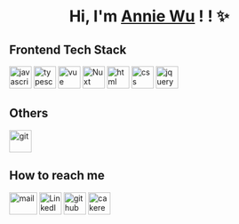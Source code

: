 <h1 align="center">Hi, I'm <a href="https://github.com/nayuki0115">Annie Wu</a> ! ! ✨</h1>

## Frontend Tech Stack
<section>
  <a href="https://developer.mozilla.org/en-US/docs/Web/JavaScript" target="_blank"><img width="40" height="40" src="https://www.vectorlogo.zone/logos/javascript/javascript-icon.svg" alt="javascript"></a>  
  <a href="https://www.typescriptlang.org/" target="_blank"><img width="40" height="40" src="https://www.vectorlogo.zone/logos/typescriptlang/typescriptlang-icon.svg" alt="typescript"></a> 
  <a href="https://vuejs.org/" target="_blank"><img width="40" height="40" src="https://www.vectorlogo.zone/logos/vuejs/vuejs-icon.svg" alt="vue"></a> 
  <a href="https://nuxt.com/" target="_blank"><img width="40" height="40" src="https://www.vectorlogo.zone/logos/nuxtjs/nuxtjs-icon.svg" alt="Nuxt"></a> 
  <a href="https://developer.mozilla.org/en-US/docs/Web/HTML" target="_blank"><img width="40" height="40" src="https://www.vectorlogo.zone/logos/w3_html5/w3_html5-icon.svg" alt="html"></a> 
  <a href="https://developer.mozilla.org/en-US/docs/Learn/Getting_started_with_the_web/CSS_basics" target="_blank"><img width="40" height="40" src="https://www.vectorlogo.zone/logos/w3_css/w3_css-icon.svg" alt="css"></a> 
  <a href="https://jquery.com/" target="_blank"><img width="40" height="40" src="https://www.vectorlogo.zone/logos/jquery/jquery-vertical.svg" alt="jquery"></a> 
</section>

## Others
<section>
  <a href="https://git-scm.com/" target="_blank"><img width="40" height="40" src="https://www.vectorlogo.zone/logos/git-scm/git-scm-icon.svg" alt="git"></a>  
</section>

## How to reach me
<section>
  <a href="mailto:annie25506@gmail.com"><img width="50" height="40" src="https://logowik.com/content/uploads/images/grunge-mail3692.jpg" alt="mail"></a>
  <a href="https://www.linkedin.com/in/nayuki0115/" target="_blank"><img width="40" height="40" src="https://www.vectorlogo.zone/logos/linkedin/linkedin-icon.svg" alt="LinkedIn"></a>  
  <a href="https://github.com/nayuki0115" target="_blank"><img width="40" height="40" src="https://www.vectorlogo.zone/logos/github/github-tile.svg" alt="github"></a>  
  <a href="https://www.cakeresume.com/nayuki0115" target="_blank"><img width="40" height="40" src="https://logowik.com/content/uploads/images/information6038.jpg" alt="cakeresume"></a> 
</section>




<!--
**nayuki0115/nayuki0115** is a ✨ _special_ ✨ repository because its `README.md` (this file) appears on your GitHub profile.

Here are some ideas to get you started:

- 🔭 I’m currently working on ...
- 🌱 I’m currently learning ...
- 👯 I’m looking to collaborate on ...
- 🤔 I’m looking for help with ...
- 💬 Ask me about ...
- 📫 How to reach me: ...
- 😄 Pronouns: ...
- ⚡ Fun fact: ...
-->
